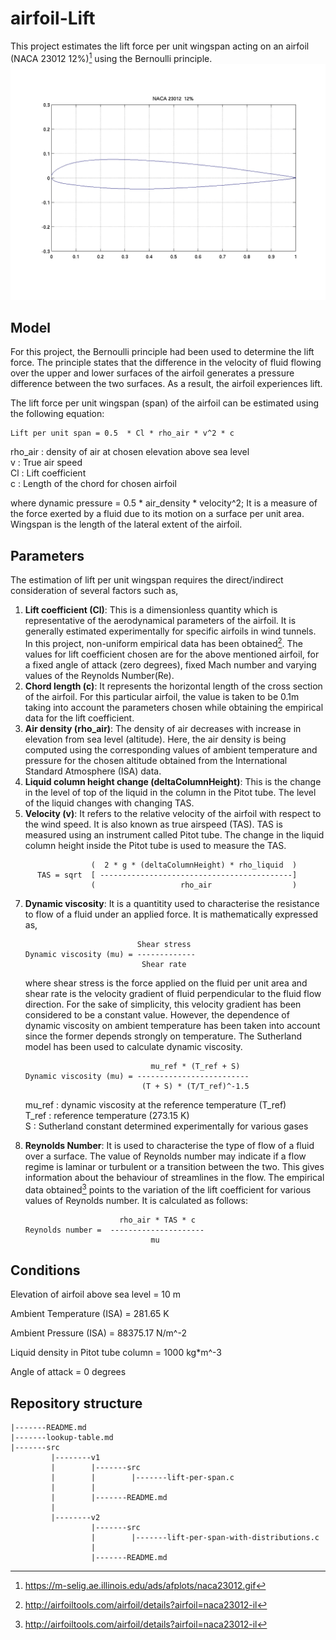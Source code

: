 # airfoil-Lift

This project estimates the lift force per unit wingspan acting on an airfoil (NACA 23012 12%)[^1] using the Bernoulli principle.
![NACA 23012 12%](naca23012%20(1).gif) 

## Model
For this project, the Bernoulli principle had been used to determine the lift force. The principle states that the difference in the velocity of fluid flowing over the upper and lower surfaces of the airfoil generates a pressure difference between the two surfaces. As a result, the airfoil experiences lift.  

The lift force per unit wingspan (span) of the airfoil can be estimated using the following equation:

```
Lift per unit span = 0.5  * Cl * rho_air * v^2 * c
```
 rho_air     : density of air at chosen elevation above sea level <br>
      v      : True air speed  <br>
      Cl     : Lift coefficient  <br>
      c      : Length of the chord for chosen airfoil  <br>


where dynamic pressure = 0.5 * air_density * velocity^2; It is a measure of the force exerted by a fluid due to its motion on a surface per unit area. 
Wingspan is the length of the lateral extent of the airfoil.

## Parameters
The estimation of lift per unit wingspan requires the direct/indirect consideration of several factors such as,
1. **Lift coefficient (Cl)**: This is a dimensionless quantity which is representative of the aerodynamical parameters of the airfoil. It is generally estimated experimentally for specific airfoils in wind tunnels. In this project, non-uniform empirical data has been obtained[^2]. The values for lift coefficient chosen are for the above mentioned airfoil, for a fixed angle of attack (zero degrees), fixed Mach number and varying values of the Reynolds Number(Re).
2. **Chord length (c)**: It represents the horizontal length of the cross section of the airfoil. For this particular airfoil, the value is taken to be 0.1m taking into account the parameters chosen while obtaining the empirical data for the lift coefficient.
3. **Air density (rho_air)**: The density of air decreases with increase in elevation from sea level (altitude). Here, the air density is being computed using the corresponding values of ambient temperature and pressure for the chosen altitude obtained from the International Standard Atmosphere (ISA) data.
4. **Liquid column height change (deltaColumnHeight)**: This is the change in the level of top of the liquid in the column in the Pitot tube. The level of the liquid changes with changing TAS.
5. **Velocity (v)**: It refers to the relative velocity of the airfoil with respect to the wind speed. It is also known as true airspeed (TAS). TAS is measured using an instrument called Pitot tube. The change in the liquid column height inside the Pitot tube is used to measure the TAS.
   
```
                  (  2 * g * (deltaColumnHeight) * rho_liquid  )
      TAS = sqrt  [ -------------------------------------------]
                  (                   rho_air                  )
```
7. **Dynamic viscosity**: It is a quantitity used to characterise the resistance to flow of a fluid under an applied force. It is mathematically expressed as,

   ```
                            Shear stress
   Dynamic viscosity (mu) = -------------
                             Shear rate
   ```
   
   where shear stress is the force applied on the fluid per unit area and shear rate is the velocity gradient of fluid          perpendicular to the fluid flow direction. For the sake of simplicity, this velocity gradient has been considered to be a    constant value. However, the dependence of dynamic viscosity on ambient temperature has been taken into account since the    former depends strongly on temperature. The Sutherland model has been used to calculate dynamic viscosity.

   ```
                               mu_ref * (T_ref + S)
   Dynamic viscosity (mu) = -------------------------
                             (T + S) * (T/T_ref)^-1.5
   ```
   
   mu_ref : dynamic viscosity at the reference temperature (T_ref) <br>
   T_ref  : reference temperature (273.15 K) <br>
   S      : Sutherland constant determined experimentally for various gases
   
6. **Reynolds Number**: It is used to characterise the type of flow of a fluid over a surface. The value of Reynolds number may indicate if a flow regime is laminar or turbulent or a transition between the two. This gives information about the behaviour of streamlines in the flow. The empirical data obtained[^2] points to the variation of the lift coefficient for various values of Reynolds number. It is calculated as follows:
   ```
                        rho_air * TAS * c
   Reynolds number =  ---------------------
                               mu

   ```

## Conditions

Elevation of airfoil above sea level = 10 m    

Ambient Temperature (ISA)            = 281.65 K   

Ambient Pressure (ISA)               = 88375.17 N/m^-2

Liquid density in Pitot tube column  = 1000 kg*m^-3

Angle of attack                      = 0 degrees

## Repository structure
```
|-------README.md
|-------lookup-table.md
|-------src
         |--------v1
         |        |-------src
         |        |        |-------lift-per-span.c
         |        |
         |        |-------README.md
         |
         |--------v2
                  |-------src
                  |        |-------lift-per-span-with-distributions.c
                  |
                  |-------README.md

```


[^1]: https://m-selig.ae.illinois.edu/ads/afplots/naca23012.gif
[^2]: http://airfoiltools.com/airfoil/details?airfoil=naca23012-il
